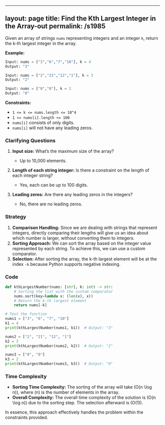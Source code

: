 
---
layout: page
title:  Find the Kth Largest Integer in the Array-out
permalink: /s1985
---
Given an array of strings `nums` representing integers and an integer `k`, return the k-th largest integer in the array.

**Example:**
```python
Input: nums = ["3","6","7","10"], k = 4
Output: "3"

Input: nums = ["2","21","12","1"], k = 3
Output: "2"

Input: nums = ["0","0"], k = 2
Output: "0"
```

**Constraints:**
- `1 <= k <= nums.length <= 10^4`
- `1 <= nums[i].length <= 100`
- `nums[i]` consists of only digits.
- `nums[i]` will not have any leading zeros.

### Clarifying Questions
1. **Input size:** What’s the maximum size of the array?
   - Up to 10,000 elements.
   
2. **Length of each string integer:** Is there a constraint on the length of each integer string?
   - Yes, each can be up to 100 digits.
   
3. **Leading zeros:** Are there any leading zeros in the integers?
   - No, there are no leading zeros.

### Strategy
1. **Comparison Handling:** Since we are dealing with strings that represent integers, directly comparing their lengths will give us an idea about which number is larger, without converting them to integers.
2. **Sorting Approach:** We can sort the array based on the integer value represented by each string. To achieve this, we can use a custom comparator.
3. **Selection:** After sorting the array, the k-th largest element will be at the index `-k` because Python supports negative indexing.

### Code
```python
def kthLargestNumber(nums: [str], k: int) -> str:
    # Sorting the list with the custom comparator
    nums.sort(key=lambda x: (len(x), x))
    # Return the k-th largest element
    return nums[-k]

# Test the function
nums1 = ["3", "6", "7", "10"]
k1 = 4
print(kthLargestNumber(nums1, k1))  # Output: "3"

nums2 = ["2", "21", "12", "1"]
k2 = 3
print(kthLargestNumber(nums2, k2))  # Output: "2"

nums3 = ["0", "0"]
k3 = 2
print(kthLargestNumber(nums3, k3))  # Output: "0"
```

### Time Complexity
- **Sorting Time Complexity:** The sorting of the array will take \(O(n \log n)\), where \(n\) is the number of elements in the array.
- **Overall Complexity:** The overall time complexity of the solution is \(O(n \log n)\) due to the sorting step. The selection afterward is \(O(1)\).

In essence, this approach effectively handles the problem within the constraints provided.
